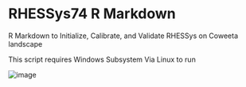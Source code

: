 # RHESSys74 R Markdown
 R Markdown to Initialize, Calibrate, and Validate RHESSys on Coweeta landscape

 This script requires Windows Subsystem Via Linux to run 

![image](https://github.com/CQuin042/RHESSys74-R-Markdown/assets/78384584/d94e3ec3-525a-46b9-874b-c004e0ec939e)
